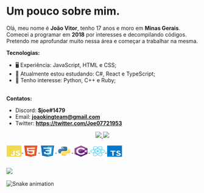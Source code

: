 # Um pouco sobre mim.
Olá, meu nome é **João Vitor**, tenho 17 anos e moro em **Minas Gerais**. Comecei a programar em **2018** por interesses e decompilando códigos. Pretendo me aprofundar muito nessa área e começar a trabalhar na mesma.

**Tecnologias:**
 - 🖥️ Experiência: JavaScript, HTML e CSS;
 - 🌳 Atualmente estou estudando: C#, React e TypeScript;
 - 👀 Tenho interesse: Python, C++ e Ruby;
 <br>
 <strong>Contatos:</strong>

   - Discord: **$joe#1479**
   - Email: **joaokingteam@gmail.com**
   - Twitter: **https://twitter.com/Joe07721953**

<div align="center">
  <a href="https://github.com/joao-joe1">
  <img height="180em" src="https://github-readme-stats.vercel.app/api?username=joao-joe1&show_icons=true&theme=radical&include_all_commits=true&count_private=true"/>
  <img height="180em" src="https://github-readme-stats.vercel.app/api/top-langs/?username=joao-joe1&layout=compact&langs_count=7&theme=radical"/>
</div>
<div style="display: inline_block"><br>
  <img align="center" alt="Rafa-Js" height="30" width="40" src="https://raw.githubusercontent.com/devicons/devicon/master/icons/javascript/javascript-plain.svg">
  <img align="center" alt="Rafa-HTML" height="30" width="40" src="https://raw.githubusercontent.com/devicons/devicon/master/icons/html5/html5-original.svg">
  <img align="center" alt="Rafa-CSS" height="30" width="40" src="https://raw.githubusercontent.com/devicons/devicon/master/icons/css3/css3-original.svg">
  <img align="center" alt="Rafa-Python" height="30" width="40" src="https://raw.githubusercontent.com/devicons/devicon/master/icons/python/python-original.svg">
  <img align="center" alt="Rafa-Csharp" height="30" width="40" src="https://raw.githubusercontent.com/devicons/devicon/master/icons/csharp/csharp-original.svg">
<img align="center" alt="Rafa-Csharp" height="30" width="40" src="https://raw.githubusercontent.com/devicons/devicon/master/icons/react/react-original.svg">
<img align="center" alt="Rafa-Csharp" height="30" width="40" src="https://raw.githubusercontent.com/devicons/devicon/master/icons/typescript/typescript-plain.svg">

##

<div> 
  <a href = "mailto:joaokingteam@gmail.com"><img src="https://img.shields.io/badge/-Gmail-%23333?style=for-the-badge&logo=gmail&logoColor=white" target="_blank"></a>
 
  ![Snake animation](https://github.com/joao-joe1/joao-joe1/blob/output/github-contribution-grid-snake.svg)

</div>
